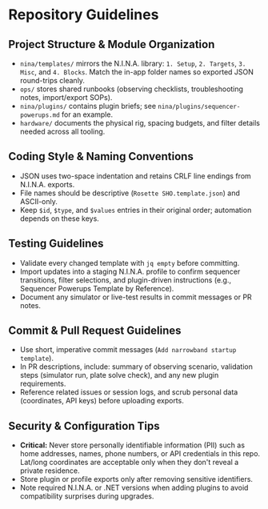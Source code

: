 # Repository Guidelines

## Project Structure & Module Organization
- `nina/templates/` mirrors the N.I.N.A. library: `1. Setup`, `2. Targets`, `3. Misc`, and `4. Blocks`. Match the in-app folder names so exported JSON round-trips cleanly.
- `ops/` stores shared runbooks (observing checklists, troubleshooting notes, import/export SOPs).
- `nina/plugins/` contains plugin briefs; see `nina/plugins/sequencer-powerups.md` for an example.
- `hardware/` documents the physical rig, spacing budgets, and filter details needed across all tooling.

## Coding Style & Naming Conventions
- JSON uses two-space indentation and retains CRLF line endings from N.I.N.A. exports.
- File names should be descriptive (`Rosette SHO.template.json`) and ASCII-only.
- Keep `$id`, `$type`, and `$values` entries in their original order; automation depends on these keys.

## Testing Guidelines
- Validate every changed template with `jq empty` before committing.
- Import updates into a staging N.I.N.A. profile to confirm sequencer transitions, filter selections, and plugin-driven instructions (e.g., Sequencer Powerups Template by Reference).
- Document any simulator or live-test results in commit messages or PR notes.

## Commit & Pull Request Guidelines
- Use short, imperative commit messages (`Add narrowband startup template`).
- In PR descriptions, include: summary of observing scenario, validation steps (simulator run, plate solve check), and any new plugin requirements.
- Reference related issues or session logs, and scrub personal data (coordinates, API keys) before uploading exports.

## Security & Configuration Tips
- **Critical:** Never store personally identifiable information (PII) such as home addresses, names, phone numbers, or API credentials in this repo. Lat/long coordinates are acceptable only when they don't reveal a private residence.
- Store plugin or profile exports only after removing sensitive identifiers.
- Note required N.I.N.A. or .NET versions when adding plugins to avoid compatibility surprises during upgrades.
